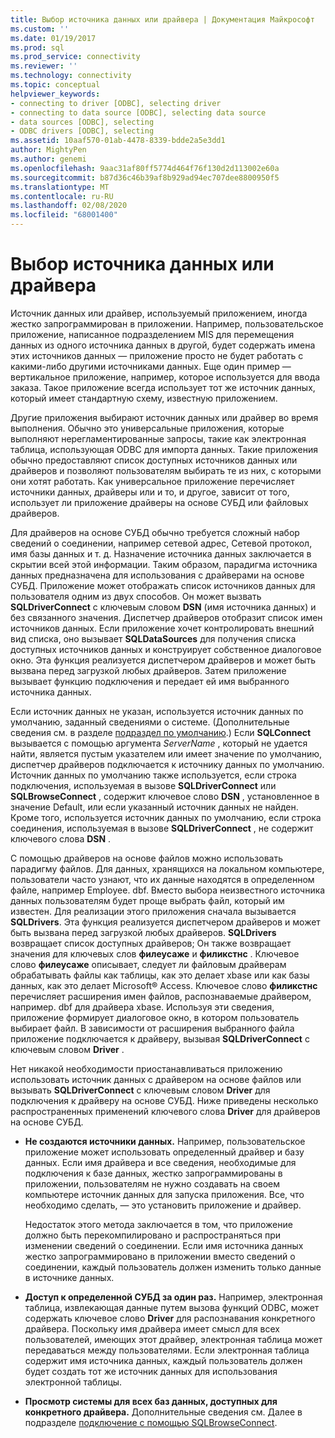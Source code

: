 ```yaml
---
title: Выбор источника данных или драйвера | Документация Майкрософт
ms.custom: ''
ms.date: 01/19/2017
ms.prod: sql
ms.prod_service: connectivity
ms.reviewer: ''
ms.technology: connectivity
ms.topic: conceptual
helpviewer_keywords:
- connecting to driver [ODBC], selecting driver
- connecting to data source [ODBC], selecting data source
- data sources [ODBC], selecting
- ODBC drivers [ODBC], selecting
ms.assetid: 10aaf570-01ab-4478-8339-bdde2a5e3dd1
author: MightyPen
ms.author: genemi
ms.openlocfilehash: 9aac31af80ff5774d464f76f130d2d113002e60a
ms.sourcegitcommit: b87d36c46b39af8b929ad94ec707dee8800950f5
ms.translationtype: MT
ms.contentlocale: ru-RU
ms.lasthandoff: 02/08/2020
ms.locfileid: "68001400"
---
```

# <a name="choosing-a-data-source-or-driver"></a>Выбор источника данных или драйвера
Источник данных или драйвер, используемый приложением, иногда жестко запрограммирован в приложении. Например, пользовательское приложение, написанное подразделением MIS для перемещения данных из одного источника данных в другой, будет содержать имена этих источников данных — приложение просто не будет работать с какими-либо другими источниками данных. Еще один пример — вертикальное приложение, например, которое используется для ввода заказа. Такое приложение всегда использует тот же источник данных, который имеет стандартную схему, известную приложением.  
  
 Другие приложения выбирают источник данных или драйвер во время выполнения. Обычно это универсальные приложения, которые выполняют нерегламентированные запросы, такие как электронная таблица, использующая ODBC для импорта данных. Такие приложения обычно предоставляют список доступных источников данных или драйверов и позволяют пользователям выбирать те из них, с которыми они хотят работать. Как универсальное приложение перечисляет источники данных, драйверы или и то, и другое, зависит от того, использует ли приложение драйверы на основе СУБД или файловых драйверов.  
  
 Для драйверов на основе СУБД обычно требуется сложный набор сведений о соединении, например сетевой адрес, Сетевой протокол, имя базы данных и т. д. Назначение источника данных заключается в скрытии всей этой информации. Таким образом, парадигма источника данных предназначена для использования с драйверами на основе СУБД. Приложение может отображать список источников данных для пользователя одним из двух способов. Он может вызвать **SQLDriverConnect** с ключевым словом **DSN** (имя источника данных) и без связанного значения. Диспетчер драйверов отобразит список имен источников данных. Если приложение хочет контролировать внешний вид списка, оно вызывает **SQLDataSources** для получения списка доступных источников данных и конструирует собственное диалоговое окно. Эта функция реализуется диспетчером драйверов и может быть вызвана перед загрузкой любых драйверов. Затем приложение вызывает функцию подключения и передает ей имя выбранного источника данных.  
  
 Если источник данных не указан, используется источник данных по умолчанию, заданный сведениями о системе. (Дополнительные сведения см. в разделе [подраздел по умолчанию](../../../odbc/reference/install/default-subkey.md).) Если **SQLConnect** вызывается с помощью аргумента *ServerName* , который не удается найти, является пустым указателем или имеет значение по умолчанию, диспетчер драйверов подключается к источнику данных по умолчанию. Источник данных по умолчанию также используется, если строка подключения, используемая в вызове **SQLDriverConnect** или **SQLBrowseConnect** , содержит ключевое слово **DSN** , установленное в значение Default, или если указанный источник данных не найден. Кроме того, используется источник данных по умолчанию, если строка соединения, используемая в вызове **SQLDriverConnect** , не содержит ключевого слова **DSN** .  
  
 С помощью драйверов на основе файлов можно использовать парадигму файлов. Для данных, хранящихся на локальном компьютере, пользователи часто узнают, что их данные находятся в определенном файле, например Employee. dbf. Вместо выбора неизвестного источника данных пользователям будет проще выбрать файл, который им известен. Для реализации этого приложения сначала вызывается **SQLDrivers**. Эта функция реализуется диспетчером драйверов и может быть вызвана перед загрузкой любых драйверов. **SQLDrivers** возвращает список доступных драйверов; Он также возвращает значения для ключевых слов **филеусаже** и **филикстнс** . Ключевое слово **филеусаже** описывает, следует ли файловым драйверам обрабатывать файлы как таблицы, как это делает xbase или как базы данных, как это делает Microsoft® Access. Ключевое слово **филикстнс** перечисляет расширения имен файлов, распознаваемые драйвером, например. dbf для драйвера xbase. Используя эти сведения, приложение формирует диалоговое окно, в котором пользователь выбирает файл. В зависимости от расширения выбранного файла приложение подключается к драйверу, вызывая **SQLDriverConnect** с ключевым словом **Driver** .  
  
 Нет никакой необходимости приостанавливаться приложению использовать источник данных с драйвером на основе файлов или вызывать **SQLDriverConnect** с ключевым словом **Driver** для подключения к драйверу на основе СУБД. Ниже приведены несколько распространенных применений ключевого слова **Driver** для драйверов на основе СУБД.  
  
-   **Не создаются источники данных.** Например, пользовательское приложение может использовать определенный драйвер и базу данных. Если имя драйвера и все сведения, необходимые для подключения к базе данных, жестко запрограммированы в приложении, пользователям не нужно создавать на своем компьютере источник данных для запуска приложения. Все, что необходимо сделать, — это установить приложение и драйвер.  
  
     Недостаток этого метода заключается в том, что приложение должно быть перекомпилировано и распространяться при изменении сведений о соединении. Если имя источника данных жестко запрограммировано в приложении вместо сведений о соединении, каждый пользователь должен изменить только данные в источнике данных.  
  
-   **Доступ к определенной СУБД за один раз.** Например, электронная таблица, извлекающая данные путем вызова функций ODBC, может содержать ключевое слово **Driver** для распознавания конкретного драйвера. Поскольку имя драйвера имеет смысл для всех пользователей, имеющих этот драйвер, электронная таблица может передаваться между пользователями. Если электронная таблица содержит имя источника данных, каждый пользователь должен будет создать тот же источник данных для использования электронной таблицы.  
  
-   **Просмотр системы для всех баз данных, доступных для конкретного драйвера.** Дополнительные сведения см. Далее в подразделе [подключение с помощью SQLBrowseConnect](../../../odbc/reference/develop-app/connecting-with-sqlbrowseconnect.md).
